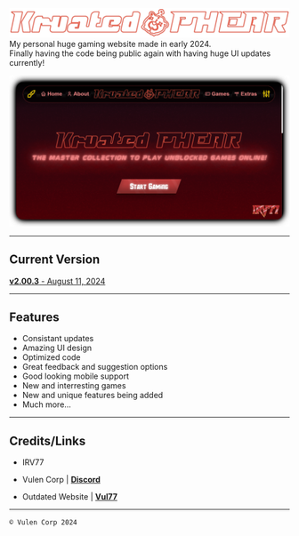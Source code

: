 ![KRUATED PHEAR](.github/assets/header.png)<br>
 My personal huge gaming website made in early 2024.<br>
 Finally having the code being public again with having huge UI updates currently!


<img src=".github/assets/preview.png" alt="Preview Photo"><br>

<hr>

 ## Current Version
[__v2.00.3__ - August 11, 2024](https://irv77.github.io/pages/changelog.html)

<hr>

## Features

- Consistant updates
- Amazing UI design
- Optimized code
- Great feedback and suggestion options
- Good looking mobile support
- New and interresting games
- New and unique features being added
- Much more...

 <hr>

## Credits/Links

- IRV77

- Vulen Corp | [__Discord__](https://discord.gg/xuu8TnSY4b)

- Outdated Website | [__Vul77__](https://vul77.web.app)

<hr>

```
© Vulen Corp 2024
```